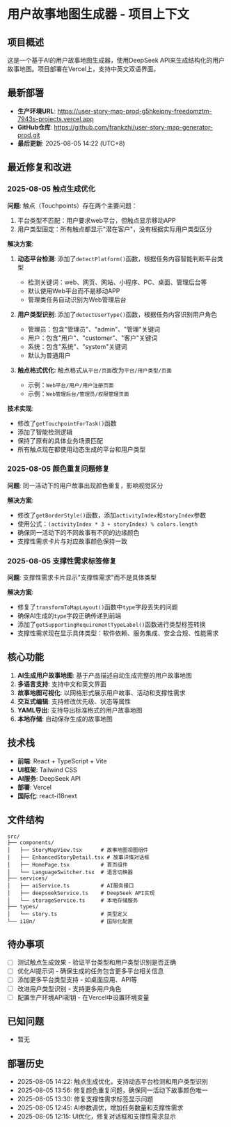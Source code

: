# 用户故事地图生成器 - 项目上下文

## 项目概述
这是一个基于AI的用户故事地图生成器，使用DeepSeek API来生成结构化的用户故事地图。项目部署在Vercel上，支持中英文双语界面。

## 最新部署
- **生产环境URL**: https://user-story-map-prod-g5hkeipny-freedomztm-7943s-projects.vercel.app
- **GitHub仓库**: https://github.com/frankzhi/user-story-map-generator-prod.git
- **最后更新**: 2025-08-05 14:22 (UTC+8)

## 最近修复和改进

### 2025-08-05 触点生成优化
**问题**: 触点（Touchpoints）存在两个主要问题：
1. 平台类型不匹配：用户要求web平台，但触点显示移动APP
2. 用户类型固定：所有触点都显示"潜在客户"，没有根据实际用户类型区分

**解决方案**:
1. **动态平台检测**: 添加了`detectPlatform()`函数，根据任务内容智能判断平台类型
   - 检测关键词：web、网页、网站、小程序、PC、桌面、管理后台等
   - 默认使用Web平台而不是移动APP
   - 管理类任务自动识别为Web管理后台

2. **用户类型识别**: 添加了`detectUserType()`函数，根据任务内容识别用户角色
   - 管理员：包含"管理员"、"admin"、"管理"关键词
   - 用户：包含"用户"、"customer"、"客户"关键词  
   - 系统：包含"系统"、"system"关键词
   - 默认为普通用户

3. **触点格式优化**: 触点格式从`平台/页面`改为`平台/用户类型/页面`
   - 示例：`Web平台/用户/用户注册页面`
   - 示例：`Web管理后台/管理员/权限管理页面`

**技术实现**:
- 修改了`getTouchpointForTask()`函数
- 添加了智能检测逻辑
- 保持了原有的具体业务场景匹配
- 所有触点现在都使用动态生成的平台和用户类型

### 2025-08-05 颜色重复问题修复
**问题**: 同一活动下的用户故事出现颜色重复，影响视觉区分

**解决方案**:
- 修改了`getBorderStyle()`函数，添加`activityIndex`和`storyIndex`参数
- 使用公式：`(activityIndex * 3 + storyIndex) % colors.length`
- 确保同一活动下的不同故事有不同的边缘颜色
- 支撑性需求卡片与对应故事颜色保持一致

### 2025-08-05 支撑性需求标签修复
**问题**: 支撑性需求卡片显示"支撑性需求"而不是具体类型

**解决方案**:
- 修复了`transformToMapLayout()`函数中`type`字段丢失的问题
- 确保AI生成的`type`字段正确传递到前端
- 添加了`getSupportingRequirementTypeLabel()`函数进行类型标签转换
- 支撑性需求现在显示具体类型：软件依赖、服务集成、安全合规、性能需求

## 核心功能
1. **AI生成用户故事地图**: 基于产品描述自动生成完整的用户故事地图
2. **多语言支持**: 支持中文和英文界面
3. **故事地图可视化**: 以网格形式展示用户故事、活动和支撑性需求
4. **交互式编辑**: 支持修改优先级、状态等属性
5. **YAML导出**: 支持导出标准格式的用户故事地图
6. **本地存储**: 自动保存生成的故事地图

## 技术栈
- **前端**: React + TypeScript + Vite
- **UI框架**: Tailwind CSS
- **AI服务**: DeepSeek API
- **部署**: Vercel
- **国际化**: react-i18next

## 文件结构
```
src/
├── components/
│   ├── StoryMapView.tsx      # 故事地图视图组件
│   ├── EnhancedStoryDetail.tsx # 故事详情对话框
│   ├── HomePage.tsx          # 首页组件
│   └── LanguageSwitcher.tsx  # 语言切换器
├── services/
│   ├── aiService.ts          # AI服务接口
│   ├── deepseekService.ts    # DeepSeek API实现
│   └── storageService.ts     # 本地存储服务
├── types/
│   └── story.ts              # 类型定义
└── i18n/                     # 国际化配置
```

## 待办事项
- [ ] 测试触点生成效果 - 验证平台类型和用户类型识别是否正确
- [ ] 优化AI提示词 - 确保生成的任务包含更多平台相关信息
- [ ] 添加更多平台类型支持 - 如桌面应用、API等
- [ ] 改进用户类型识别 - 支持更多用户角色
- [ ] 配置生产环境API密钥 - 在Vercel中设置环境变量

## 已知问题
- 暂无

## 部署历史
- 2025-08-05 14:22: 触点生成优化，支持动态平台检测和用户类型识别
- 2025-08-05 13:56: 修复颜色重复问题，确保同一活动下故事颜色唯一
- 2025-08-05 13:30: 修复支撑性需求标签显示问题
- 2025-08-05 12:45: AI参数调优，增加任务数量和支撑性需求
- 2025-08-05 12:15: UI优化，修复对话框和支撑性需求显示 
